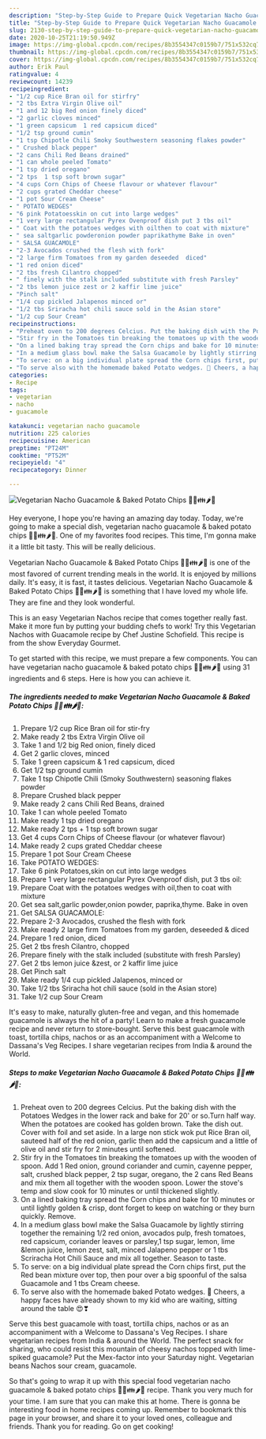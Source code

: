 ```yaml
---
description: "Step-by-Step Guide to Prepare Quick Vegetarian Nacho Guacamole &amp;amp; Baked Potato Chips 💟😄👪🌶🤗"
title: "Step-by-Step Guide to Prepare Quick Vegetarian Nacho Guacamole &amp;amp; Baked Potato Chips 💟😄👪🌶🤗"
slug: 2130-step-by-step-guide-to-prepare-quick-vegetarian-nacho-guacamole-and-amp-baked-potato-chips
date: 2020-10-25T21:19:50.949Z
image: https://img-global.cpcdn.com/recipes/8b3554347c0159b7/751x532cq70/vegetarian-nacho-guacamole-baked-potato-chips-💟😄👪🌶🤗-recipe-main-photo.jpg
thumbnail: https://img-global.cpcdn.com/recipes/8b3554347c0159b7/751x532cq70/vegetarian-nacho-guacamole-baked-potato-chips-💟😄👪🌶🤗-recipe-main-photo.jpg
cover: https://img-global.cpcdn.com/recipes/8b3554347c0159b7/751x532cq70/vegetarian-nacho-guacamole-baked-potato-chips-💟😄👪🌶🤗-recipe-main-photo.jpg
author: Erik Paul
ratingvalue: 4
reviewcount: 14239
recipeingredient:
- "1/2 cup Rice Bran oil for stirfry"
- "2 tbs Extra Virgin Olive oil"
- "1 and 12 big Red onion finely diced"
- "2 garlic cloves minced"
- "1 green capsicum  1 red capsicum diced"
- "1/2 tsp ground cumin"
- "1 tsp Chipotle Chili Smoky Southwestern seasoning flakes powder"
- " Crushed black pepper"
- "2 cans Chili Red Beans drained"
- "1 can whole peeled Tomato"
- "1 tsp dried oregano"
- "2 tps  1 tsp soft brown sugar"
- "4 cups Corn Chips of Cheese flavour or whatever flavour"
- "2 cups grated Cheddar cheese"
- "1 pot Sour Cream Cheese"
- " POTATO WEDGES"
- "6 pink Potatoesskin on cut into large wedges"
- "1 very large rectangular Pyrex Ovenproof dish put 3 tbs oil"
- " Coat with the potatoes wedges with oilthen to coat with mixture"
- " sea saltgarlic powderonion powder paprikathyme Bake in oven"
- " SALSA GUACAMOLE"
- "2-3 Avocados crushed the flesh with fork"
- "2 large firm Tomatoes from my garden deseeded  diced"
- "1 red onion diced"
- "2 tbs fresh Cilantro chopped"
- " finely with the stalk included substitute with fresh Parsley"
- "2 tbs lemon juice zest or 2 kaffir lime juice"
- "Pinch salt"
- "1/4 cup pickled Jalapenos minced or"
- "1/2 tbs Sriracha hot chili sauce sold in the Asian store"
- "1/2 cup Sour Cream"
recipeinstructions:
- "Preheat oven to 200 degrees Celcius. Put the baking dish with the Potatoes Wedges in the lower rack and bake for 20&#39; or so.Turn half way. When the potatoes are cooked has golden brown. Take the dish out. Cover with foil and set aside. In a large non stick wok put Rice Bran oil, sauteed half of the red onion, garlic then add the capsicum and a little of olive oil and stir fry for 2 minutes until softened."
- "Stir fry in the Tomatoes tin breaking the tomatoes up with the wooden of spoon. Add 1 Red onion, ground coriander and cumin, cayenne pepper, salt, crushed black pepper, 2 tsp sugar, oregano, the 2 cans Red Beans and mix them all together with the wooden spoon. Lower the stove&#39;s temp and slow cook for 10 minutes or until thickened slightly."
- "On a lined baking tray spread the Corn chips and bake for 10 minutes or until lightly golden &amp; crisp, dont forget to keep on watching or they burn quickly. Remove."
- "In a medium glass bowl make the Salsa Guacamole by lightly stirring together the remaining 1/2 red onion, avocados pulp, fresh tomatoes, red capsicum, coriander leaves or parsley,1 tsp sugar, lemon, lime &amp;lemon juice, lemon zest, salt, minced Jalapeno pepper or 1 tbs Scriracha Hot Chili Sauce and mix all together. Season to taste."
- "To serve: on a big individual plate spread the Corn chips first, put the Red bean mixture over top, then pour over a big spoonful of the salsa Guacamole and 1 tbs Cream cheese."
- "To serve also with the homemade baked Potato wedges. 🤗 Cheers, a happy faces have already shown to my kid who are waiting, sitting around the table 😍❣"
categories:
- Recipe
tags:
- vegetarian
- nacho
- guacamole

katakunci: vegetarian nacho guacamole 
nutrition: 225 calories
recipecuisine: American
preptime: "PT24M"
cooktime: "PT52M"
recipeyield: "4"
recipecategory: Dinner

---
```



![Vegetarian Nacho Guacamole &amp; Baked Potato Chips 💟😄👪🌶🤗](https://img-global.cpcdn.com/recipes/8b3554347c0159b7/751x532cq70/vegetarian-nacho-guacamole-baked-potato-chips-💟😄👪🌶🤗-recipe-main-photo.jpg)

Hey everyone, I hope you're having an amazing day today. Today, we're going to make a special dish, vegetarian nacho guacamole &amp; baked potato chips 💟😄👪🌶🤗. One of my favorites food recipes. This time, I'm gonna make it a little bit tasty. This will be really delicious.

Vegetarian Nacho Guacamole &amp; Baked Potato Chips 💟😄👪🌶🤗 is one of the most favored of current trending meals in the world. It is enjoyed by millions daily. It's easy, it is fast, it tastes delicious. Vegetarian Nacho Guacamole &amp; Baked Potato Chips 💟😄👪🌶🤗 is something that I have loved my whole life. They are fine and they look wonderful.

This is an easy Vegetarian Nachos recipe that comes together really fast. Make it more fun by putting your budding chefs to work! Try this Vegetarian Nachos with Guacamole recipe by Chef Justine Schofield. This recipe is from the show Everyday Gourmet.


To get started with this recipe, we must prepare a few components. You can have vegetarian nacho guacamole &amp; baked potato chips 💟😄👪🌶🤗 using 31 ingredients and 6 steps. Here is how you can achieve it.

<!--inarticleads1-->

##### The ingredients needed to make Vegetarian Nacho Guacamole &amp; Baked Potato Chips 💟😄👪🌶🤗:

1. Prepare 1/2 cup Rice Bran oil for stir-fry
1. Make ready 2 tbs Extra Virgin Olive oil
1. Take 1 and 1/2 big Red onion, finely diced
1. Get 2 garlic cloves, minced
1. Take 1 green capsicum &amp; 1 red capsicum, diced
1. Get 1/2 tsp ground cumin
1. Take 1 tsp Chipotle Chili (Smoky Southwestern) seasoning flakes powder
1. Prepare  Crushed black pepper
1. Make ready 2 cans Chili Red Beans, drained
1. Take 1 can whole peeled Tomato
1. Make ready 1 tsp dried oregano
1. Make ready 2 tps + 1 tsp soft brown sugar
1. Get 4 cups Corn Chips of Cheese flavour (or whatever flavour)
1. Make ready 2 cups grated Cheddar cheese
1. Prepare 1 pot Sour Cream Cheese
1. Take  POTATO WEDGES:
1. Take 6 pink Potatoes,skin on cut into large wedges
1. Prepare 1 very large rectangular Pyrex Ovenproof dish, put 3 tbs oil:
1. Prepare  Coat with the potatoes wedges with oil,then to coat with mixture
1. Get  sea salt,garlic powder,onion powder, paprika,thyme. Bake in oven
1. Get  SALSA GUACAMOLE:
1. Prepare 2-3 Avocados, crushed the flesh with fork
1. Make ready 2 large firm Tomatoes from my garden, deseeded &amp; diced
1. Prepare 1 red onion, diced
1. Get 2 tbs fresh Cilantro, chopped
1. Prepare  finely with the stalk included (substitute with fresh Parsley)
1. Get 2 tbs lemon juice &amp;zest, or 2 kaffir lime juice
1. Get Pinch salt
1. Make ready 1/4 cup pickled Jalapenos, minced or
1. Take 1/2 tbs Sriracha hot chili sauce (sold in the Asian store)
1. Take 1/2 cup Sour Cream


It&#39;s easy to make, naturally gluten-free and vegan, and this homemade guacamole is always the hit of a party! Learn to make a fresh guacamole recipe and never return to store-bought. Serve this best guacamole with toast, tortilla chips, nachos or as an accompaniment with a Welcome to Dassana&#39;s Veg Recipes. I share vegetarian recipes from India &amp; around the World. 

<!--inarticleads2-->

##### Steps to make Vegetarian Nacho Guacamole &amp; Baked Potato Chips 💟😄👪🌶🤗:

1. Preheat oven to 200 degrees Celcius. Put the baking dish with the Potatoes Wedges in the lower rack and bake for 20&#39; or so.Turn half way. When the potatoes are cooked has golden brown. Take the dish out. Cover with foil and set aside. In a large non stick wok put Rice Bran oil, sauteed half of the red onion, garlic then add the capsicum and a little of olive oil and stir fry for 2 minutes until softened.
1. Stir fry in the Tomatoes tin breaking the tomatoes up with the wooden of spoon. Add 1 Red onion, ground coriander and cumin, cayenne pepper, salt, crushed black pepper, 2 tsp sugar, oregano, the 2 cans Red Beans and mix them all together with the wooden spoon. Lower the stove&#39;s temp and slow cook for 10 minutes or until thickened slightly.
1. On a lined baking tray spread the Corn chips and bake for 10 minutes or until lightly golden &amp; crisp, dont forget to keep on watching or they burn quickly. Remove.
1. In a medium glass bowl make the Salsa Guacamole by lightly stirring together the remaining 1/2 red onion, avocados pulp, fresh tomatoes, red capsicum, coriander leaves or parsley,1 tsp sugar, lemon, lime &amp;lemon juice, lemon zest, salt, minced Jalapeno pepper or 1 tbs Scriracha Hot Chili Sauce and mix all together. Season to taste.
1. To serve: on a big individual plate spread the Corn chips first, put the Red bean mixture over top, then pour over a big spoonful of the salsa Guacamole and 1 tbs Cream cheese.
1. To serve also with the homemade baked Potato wedges. 🤗 Cheers, a happy faces have already shown to my kid who are waiting, sitting around the table 😍❣


Serve this best guacamole with toast, tortilla chips, nachos or as an accompaniment with a Welcome to Dassana&#39;s Veg Recipes. I share vegetarian recipes from India &amp; around the World. The perfect snack for sharing, who could resist this mountain of cheesy nachos topped with lime-spiked guacamole? Put the Mex-factor into your Saturday night. Vegetarian beans Nachos sour cream, guacamole. 

So that's going to wrap it up with this special food vegetarian nacho guacamole &amp; baked potato chips 💟😄👪🌶🤗 recipe. Thank you very much for your time. I am sure that you can make this at home. There is gonna be interesting food in home recipes coming up. Remember to bookmark this page in your browser, and share it to your loved ones, colleague and friends. Thank you for reading. Go on get cooking!
